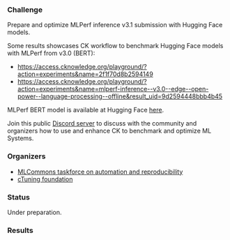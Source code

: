 ### Challenge

Prepare and optimize MLPerf inference v3.1 submission with Hugging Face models.

Some results showcases CK workflow to benchmark Hugging Face models with MLPerf from v3.0 (BERT):
* https://access.cknowledge.org/playground/?action=experiments&name=2f1f70d8b2594149
* https://access.cknowledge.org/playground/?action=experiments&name=mlperf-inference--v3.0--edge--open-power--language-processing--offline&result_uid=9d2594448bbb4b45

MLPerf BERT model is available at Hugging Face [here](https://huggingface.co/ctuning/mlperf-inference-bert-onnx-fp32-squad-v1.1).

Join this public [Discord server](https://discord.gg/JjWNWXKxwT) to discuss with the community and organizers
how to use and enhance CK to benchmark and optimize ML Systems.

### Organizers

* [MLCommons taskforce on automation and reproducibility](https://cKnowledge.org/mlcommons-taskforce)
* [cTuning foundation](https://cTuning.org)

### Status

Under preparation.

### Results

